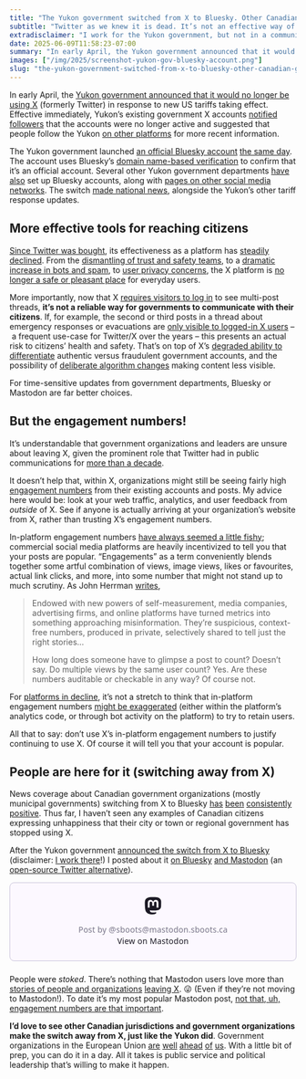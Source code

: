 ```yaml
---
title: "The Yukon government switched from X to Bluesky. Other Canadian governments should do the same."
subtitle: "Twitter as we knew it is dead. It’s not an effective way of reaching your citizens."
extradisclaimer: "I work for the Yukon government, but not in a communications or decision-making role. Views here are my own."
date: 2025-06-09T11:58:23-07:00
summary: "In early April, the Yukon government announced that it would no longer be using X (formerly Twitter) in response to new US tariffs taking effect. The Yukon government launched an official Bluesky account the same day. I’d love to see other Canadian jurisdictions and government organizations make the switch away from X, just like the Yukon did."
images: ["/img/2025/screenshot-yukon-gov-bluesky-account.png"]
slug: "the-yukon-government-switched-from-x-to-bluesky-other-canadian-governments-should-do-the-same"
---
```


In early April, the [Yukon government announced that it would no longer be using X](https://yukon.ca/en/news/government-yukon-announces-phase-2-response-us-tariffs) (formerly Twitter) in response to new US tariffs taking effect. Effective immediately, Yukon’s existing government X accounts [notified followers](https://x.com/yukongov/status/1907937855890235472) that the accounts were no longer active and suggested that people follow the Yukon [on other platforms](https://yukon.ca/en/your-government/contact-and-follow-government/social-media-directory) for more recent information. 

The Yukon government launched [an official Bluesky account](https://bsky.app/profile/yukon.ca) [the same day](https://bsky.app/profile/yukon.ca/post/3llwxh44edc2o). The account uses Bluesky’s [domain name-based verification](https://bsky.social/about/blog/4-28-2023-domain-handle-tutorial) to confirm that it’s an official account. Several other Yukon government departments [have](https://bsky.app/profile/ecdev.yukon.ca) [also](https://bsky.app/profile/tourismculture.yukon.ca) set up Bluesky accounts, along with [pages on other social media networks](https://yukon.ca/en/your-government/contact-and-follow-government/social-media-directory). The switch [made national news](https://www.cbc.ca/news/canada/north/yukon-tariffs-musk-response-1.7501736), alongside the Yukon’s other tariff response updates.


## More effective tools for reaching citizens

[Since Twitter was bought](/2022/11/21/saying-goodbye-to-twitter/), its effectiveness as a platform has [steadily declined](/2023/10/27/twitter-is-dead-lets-start-live-tweeting-conferences-on-mastodon-instead/). From the [dismantling of trust and safety teams](https://www.theverge.com/2022/11/4/23439790/elon-musk-twitter-layoffs-trust-and-safety-teams-severance), to a [dramatic increase in bots and spam](https://mstdn.chrisalemany.ca/@chris/114403105502548359), to [user privacy concerns](https://www.reuters.com/technology/canadas-privacy-watchdog-opens-investigation-into-x-following-complaint-2025-02-27/), the X platform is [no longer a safe or pleasant place](https://www.theverge.com/2023/11/14/23960430/x-twitter-ccdh-hate-speech-moderation-israel-hamas-war) for everyday users. 

More importantly, now that X [requires visitors to log in](https://www.reuters.com/technology/twitter-now-needs-users-sign-view-tweets-2023-06-30/) to see multi-post threads, **it’s not a reliable way for governments to communicate with their citizens**. If, for example, the second or third posts in a thread about emergency responses or evacuations are [only visible to logged-in X users](https://www.reddit.com/r/bayarea/comments/1kqknqw/chp_shouldnt_post_emergency_alerts_on_x_a/) – a frequent use-case for Twitter/X over the years – this presents an actual risk to citizens’ health and safety. That’s on top of X’s [degraded ability to differentiate](https://www.theverge.com/2023/3/31/23664923/twitter-verification-for-organizations-free-for-most-followed) authentic versus fraudulent government accounts, and the possibility of [deliberate algorithm changes](https://www.theverge.com/2024/11/17/24298669/musk-trump-endorsement-x-boosting-republican-posts-july-algorithm-change) making content less visible. 

For time-sensitive updates from government departments, Bluesky or Mastodon are far better choices.


## But the engagement numbers!

It’s understandable that government organizations and leaders are unsure about leaving X, given the prominent role that Twitter had in public communications for [more than a decade](/2022/11/21/saying-goodbye-to-twitter/). 

It doesn’t help that, within X, organizations might still be seeing fairly high [engagement numbers](https://en.wikipedia.org/wiki/Engagement_marketing#Common_online_engagement_marketing_tools) from their existing accounts and posts. My advice here would be: look at your web traffic, analytics, and user feedback from *outside* of X. See if anyone is actually arriving at your organization’s website from X, rather than trusting X’s engagement numbers. 

In-platform engagement numbers [have always seemed a little fishy](https://nymag.com/intelligencer/2023/09/those-view-counts-on-x-tiktok-and-netflix-be-skeptical.html); commercial social media platforms are heavily incentivized to tell you that your posts are popular. “Engagements” as a term conveniently blends together some artful combination of views, image views, likes or favourites, actual link clicks, and more, into some number that might not stand up to much scrutiny. As John Herrman [writes](https://nymag.com/intelligencer/2023/09/those-view-counts-on-x-tiktok-and-netflix-be-skeptical.html),

> Endowed with new powers of self-measurement, media companies, advertising firms, and online platforms have turned metrics into something approaching misinformation. They’re suspicious, context-free numbers, produced in private, selectively shared to tell just the right stories…
> 
> How long does someone have to glimpse a post to count? Doesn’t say. Do multiple views by the same user count? Yes. Are these numbers auditable or checkable in any way? Of course not.

For [platforms in decline](https://www.newsweek.com/elon-musk-hides-x-engagement-figures-user-exodus-1990065), it’s not a stretch to think that in-platform engagement numbers [might be exaggerated](https://www.techdirt.com/2024/07/25/elons-extwitter-engagement-stat-exaggeration-outside-stats-paint-a-bleaker-picture/) (either within the platform’s analytics code, or through bot activity on the platform) to try to retain users. 

All that to say: don’t use X’s in-platform engagement numbers to justify continuing to use X. Of course it will tell you that your account is popular. 

## People are here for it (switching away from X)

News coverage about Canadian government organizations (mostly municipal governments) switching from X to Bluesky [has](https://vancouversun.com/news/district-north-vancouver-leaves-x) [been](https://www.comoxvalleyrecord.com/local-news/comox-valley-regional-district-leaves-x-limits-use-of-meta-amid-social-media-adjustment-8045475) [consistently](https://www.princegeorgecitizen.com/local-news/city-of-prince-george-distances-itself-from-x-formerly-twitter-10145260) [positive](https://ici.radio-canada.ca/rci/en/news/2122200/canadian-mps-among-social-media-users-pivoting-from-x-to-bluesky-in-the-wake-of-u-s-vote). Thus far, I haven’t seen any examples of Canadian citizens expressing unhappiness that their city or town or regional government has stopped using X.

After the Yukon government [announced the switch from X to Bluesky](https://yukon.ca/en/news/government-yukon-announces-phase-2-response-us-tariffs) (disclaimer: [I work there](/2023/08/15/hellos-and-goodbyes/)!) I posted about it [on Bluesky](https://bsky.app/profile/bluesky.sboots.ca/post/3llyst5zpg22f) [and Mastodon](https://mastodon.sboots.ca/@sboots/114280591704928843) (an [open-source Twitter alternative](/2023/10/27/twitter-is-dead-lets-start-live-tweeting-conferences-on-mastodon-instead/)). 

<blockquote class="mastodon-embed" data-embed-url="https://mastodon.sboots.ca/@sboots/114280591704928843/embed" style="background: #FCF8FF; border-radius: 8px; border: 1px solid #C9C4DA; margin: 0; margin-bottom: 1.4rem; max-width: 540px; min-width: 270px; overflow: hidden; padding: 0;"> <a href="https://mastodon.sboots.ca/@sboots/114280591704928843" target="_blank" style="align-items: center; color: #1C1A25; display: flex; flex-direction: column; font-family: system-ui, -apple-system, BlinkMacSystemFont, 'Segoe UI', Oxygen, Ubuntu, Cantarell, 'Fira Sans', 'Droid Sans', 'Helvetica Neue', Roboto, sans-serif; font-size: 14px; justify-content: center; letter-spacing: 0.25px; line-height: 20px; padding: 24px; text-decoration: none;"> <svg xmlns="http://www.w3.org/2000/svg" xmlns:xlink="http://www.w3.org/1999/xlink" width="32" height="32" viewBox="0 0 79 75"><path d="M74.7135 16.6043C73.6199 8.54587 66.5351 2.19527 58.1366 0.964691C56.7196 0.756754 51.351 0 38.9148 0H38.822C26.3824 0 23.7135 0.756754 22.2966 0.964691C14.1319 2.16118 6.67571 7.86752 4.86669 16.0214C3.99657 20.0369 3.90371 24.4888 4.06535 28.5726C4.29578 34.4289 4.34049 40.275 4.877 46.1075C5.24791 49.9817 5.89495 53.8251 6.81328 57.6088C8.53288 64.5968 15.4938 70.4122 22.3138 72.7848C29.6155 75.259 37.468 75.6697 44.9919 73.971C45.8196 73.7801 46.6381 73.5586 47.4475 73.3063C49.2737 72.7302 51.4164 72.086 52.9915 70.9542C53.0131 70.9384 53.0308 70.9178 53.0433 70.8942C53.0558 70.8706 53.0628 70.8445 53.0637 70.8179V65.1661C53.0634 65.1412 53.0574 65.1167 53.0462 65.0944C53.035 65.0721 53.0189 65.0525 52.9992 65.0371C52.9794 65.0218 52.9564 65.011 52.9318 65.0056C52.9073 65.0002 52.8819 65.0003 52.8574 65.0059C48.0369 66.1472 43.0971 66.7193 38.141 66.7103C29.6118 66.7103 27.3178 62.6981 26.6609 61.0278C26.1329 59.5842 25.7976 58.0784 25.6636 56.5486C25.6622 56.5229 25.667 56.4973 25.6775 56.4738C25.688 56.4502 25.7039 56.4295 25.724 56.4132C25.7441 56.397 25.7678 56.3856 25.7931 56.3801C25.8185 56.3746 25.8448 56.3751 25.8699 56.3816C30.6101 57.5151 35.4693 58.0873 40.3455 58.086C41.5183 58.086 42.6876 58.086 43.8604 58.0553C48.7647 57.919 53.9339 57.6701 58.7591 56.7361C58.8794 56.7123 58.9998 56.6918 59.103 56.6611C66.7139 55.2124 73.9569 50.665 74.6929 39.1501C74.7204 38.6967 74.7892 34.4016 74.7892 33.9312C74.7926 32.3325 75.3085 22.5901 74.7135 16.6043ZM62.9996 45.3371H54.9966V25.9069C54.9966 21.8163 53.277 19.7302 49.7793 19.7302C45.9343 19.7302 44.0083 22.1981 44.0083 27.0727V37.7082H36.0534V27.0727C36.0534 22.1981 34.124 19.7302 30.279 19.7302C26.8019 19.7302 25.0651 21.8163 25.0617 25.9069V45.3371H17.0656V25.3172C17.0656 21.2266 18.1191 17.9769 20.2262 15.568C22.3998 13.1648 25.2509 11.9308 28.7898 11.9308C32.8859 11.9308 35.9812 13.492 38.0447 16.6111L40.036 19.9245L42.0308 16.6111C44.0943 13.492 47.1896 11.9308 51.2788 11.9308C54.8143 11.9308 57.6654 13.1648 59.8459 15.568C61.9529 17.9746 63.0065 21.2243 63.0065 25.3172L62.9996 45.3371Z" fill="currentColor"/></svg> <div style="color: #787588; margin-top: 16px;">Post by @sboots@mastodon.sboots.ca</div> <div style="font-weight: 500;">View on Mastodon</div> </a> </blockquote> <script data-allowed-prefixes="https://mastodon.sboots.ca/" async src="https://mastodon.sboots.ca/embed.js"></script>

People were *stoked*. There’s nothing that Mastodon users love more than [stories of people and organizations](https://dl.acm.org/doi/10.1145/3618257.3624819) [leaving X](https://www.nature.com/articles/s41598-023-48200-7). 😜 (Even if they’re not moving to Mastodon!). To date it’s my most popular Mastodon post, [not that, uh, engagement numbers are that important](https://phirephoenix.com/blog/2025-05-30/metrics).

**I’d love to see other Canadian jurisdictions and government organizations make the switch away from X, just like the Yukon did**. Government organizations in the European Union [are](https://ec.social-network.europa.eu/@EUCommission) [well](https://social.overheid.nl/@minbzk) [ahead](https://social.bund.de/@bmi) [of](https://social.bund.de/@bmv) [us](https://social.bund.de/@destatis). With a little bit of prep, you can do it in a day. All it takes is public service and political leadership that’s willing to make it happen.
